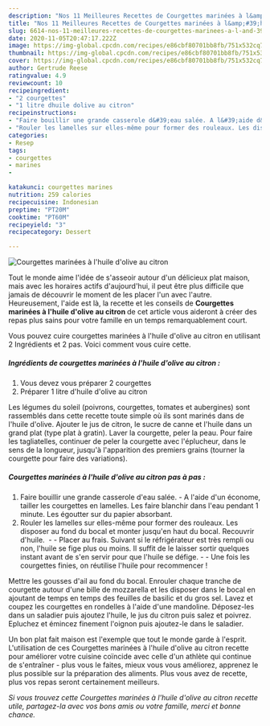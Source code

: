 ```yaml
---
description: "Nos 11 Meilleures Recettes de Courgettes marinées à l&amp;#39;huile d&amp;#39;olive au citron"
title: "Nos 11 Meilleures Recettes de Courgettes marinées à l&amp;#39;huile d&amp;#39;olive au citron"
slug: 6614-nos-11-meilleures-recettes-de-courgettes-marinees-a-l-and-39-huile-d-and-39-olive-au-citron
date: 2020-11-05T20:47:17.222Z
image: https://img-global.cpcdn.com/recipes/e86cbf80701bb8fb/751x532cq70/courgettes-marinees-a-lhuile-dolive-au-citron-photo-principale-de-la-recette.jpg
thumbnail: https://img-global.cpcdn.com/recipes/e86cbf80701bb8fb/751x532cq70/courgettes-marinees-a-lhuile-dolive-au-citron-photo-principale-de-la-recette.jpg
cover: https://img-global.cpcdn.com/recipes/e86cbf80701bb8fb/751x532cq70/courgettes-marinees-a-lhuile-dolive-au-citron-photo-principale-de-la-recette.jpg
author: Gertrude Reese
ratingvalue: 4.9
reviewcount: 10
recipeingredient:
- "2 courgettes"
- "1 litre dhuile dolive au citron"
recipeinstructions:
- "Faire bouillir une grande casserole d&#39;eau salée. A l&#39;aide d&#39;un économe, tailler les courgettes en lamelles. Les faire blanchir dans l&#39;eau pendant 1 minute. Les égoutter sur du papier absorbant."
- "Rouler les lamelles sur elles-même pour former des rouleaux. Les disposer au fond du bocal et monter jusqu&#39;en haut du bocal. Recouvrir d&#39;huile.   Placer au frais. Suivant si le réfrigérateur est très rempli ou non, l&#39;huile se fige plus ou moins. Il suffit de le laisser sortir quelques instant avant de s&#39;en servir pour que l&#39;huile se défige.  Une fois les courgettes finies, on réutilise l&#39;huile pour recommencer !"
categories:
- Resep
tags:
- courgettes
- marines
- 

katakunci: courgettes marines  
nutrition: 259 calories
recipecuisine: Indonesian
preptime: "PT20M"
cooktime: "PT60M"
recipeyield: "3"
recipecategory: Dessert

---
```



![Courgettes marinées à l&#39;huile d&#39;olive au citron](https://img-global.cpcdn.com/recipes/e86cbf80701bb8fb/751x532cq70/courgettes-marinees-a-lhuile-dolive-au-citron-photo-principale-de-la-recette.jpg)

Tout le monde aime l'idée de s'asseoir autour d'un délicieux plat maison, mais avec les horaires actifs d'aujourd'hui, il peut être plus difficile que jamais de découvrir le moment de les placer l'un avec l'autre. Heureusement, l'aide est là, la recette et les conseils de <strong> Courgettes marinées à l&#39;huile d&#39;olive au citron </strong> de cet article vous aideront à créer des repas plus sains pour votre famille en un temps remarquablement court.

<!--inarticleads1-->

Vous pouvez cuire courgettes marinées à l&#39;huile d&#39;olive au citron en utilisant 2 Ingrédients et 2 pas. Voici comment vous cuire cette.

##### Ingrédients de courgettes marinées à l&#39;huile d&#39;olive au citron :

1. Vous devez vous préparer 2 courgettes
1. Préparer 1 litre d&#39;huile d&#39;olive au citron


Les légumes du soleil (poivrons, courgettes, tomates et aubergines) sont rassemblés dans cette recette toute simple où ils sont marinés dans de l&#39;huile d&#39;olive. Ajouter le jus de citron, le sucre de canne et l&#39;huile dans un grand plat (type plat à gratin). Laver la courgette, peler la peau. Pour faire les tagliatelles, continuer de peler la courgette avec l&#39;éplucheur, dans le sens de la longueur, jusqu&#39;à l&#39;apparition des premiers grains (tourner la courgette pour faire des variations). 

<!--inarticleads2-->

##### Courgettes marinées à l&#39;huile d&#39;olive au citron pas à pas :

1. Faire bouillir une grande casserole d&#39;eau salée. - A l&#39;aide d&#39;un économe, tailler les courgettes en lamelles. Les faire blanchir dans l&#39;eau pendant 1 minute. Les égoutter sur du papier absorbant.
1. Rouler les lamelles sur elles-même pour former des rouleaux. Les disposer au fond du bocal et monter jusqu&#39;en haut du bocal. Recouvrir d&#39;huile.  -  - Placer au frais. Suivant si le réfrigérateur est très rempli ou non, l&#39;huile se fige plus ou moins. Il suffit de le laisser sortir quelques instant avant de s&#39;en servir pour que l&#39;huile se défige. -  - Une fois les courgettes finies, on réutilise l&#39;huile pour recommencer !


Mettre les gousses d&#39;ail au fond du bocal. Enrouler chaque tranche de courgette autour d&#39;une bille de mozzarella et les disposer dans le bocal en ajoutant de temps en temps des feuilles de basilic et du gros sel. Lavez et coupez les courgettes en rondelles à l&#39;aide d&#39;une mandoline. Déposez-les dans un saladier puis ajoutez l&#39;huile, le jus du citron puis salez et poivrez. Epluchez et émincez finement l&#39;oignon puis ajoutez-le dans le saladier. 

<!--inarticleads1-->

<p>
Un bon plat fait maison est l'exemple que tout le monde garde à l'esprit. L'utilisation de ces Courgettes marinées à l&#39;huile d&#39;olive au citron recette pour améliorer votre cuisine coïncide avec celle d'un athlète qui continue de s'entraîner - plus vous le faites, mieux vous vous améliorez, apprenez le plus possible sur la préparation des aliments. Plus vous avez de recette, plus vos repas seront certainement meilleurs.
</p>

<p>
<i>Si vous trouvez cette Courgettes marinées à l&#39;huile d&#39;olive au citron recette utile, partagez-la avec vos bons amis ou votre famille, merci et bonne chance.</i>
</p>
